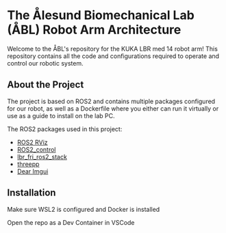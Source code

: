# The Ålesund Biomechanical Lab (ÅBL) Robot Arm Architecture
Welcome to the ÅBL's repository for the KUKA LBR med 14 robot arm! This repository contains all the code and configurations required to operate and control our robotic system.

## About the Project
The project is based on ROS2 and contains multiple packages configured for our robot, as well as a Dockerfile where you either can run it virtually or use as a guide to install on the lab PC.

The ROS2 packages used in this project:
- [ROS2 RViz](https://github.com/ros2/rviz)
- [ROS2_control](https://control.ros.org/master/index.html)
- [lbr_fri_ros2_stack](https://github.com/lbr-stack/lbr_fri_ros2_stack)
- [threepp](https://github.com/markaren/threepp)
- [Dear Imgui](https://github.com/ocornut/imgui)

## Installation
Make sure WSL2 is configured and Docker is installed

Open the repo as a Dev Container in VSCode